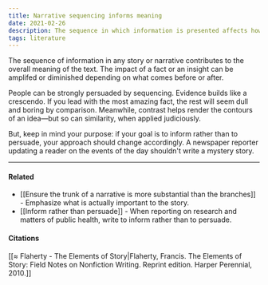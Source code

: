 ```yaml
---
title: Narrative sequencing informs meaning
date: 2021-02-26
description: The sequence in which information is presented affects how that text is interpreted. 
tags: literature
---
```


The sequence of information in any story or narrative contributes to the overall meaning of the text. The impact of a fact or an insight can be amplifed or diminished depending on what comes before or after.

People can be strongly persuaded by sequencing. Evidence builds like a crescendo. If you lead with the most amazing fact, the rest will seem dull and boring by comparison. Meanwhile, contrast helps render the contours of an idea—but so can similarity, when applied judiciously. 

But, keep in mind your purpose: if your goal is to inform rather than to persuade, your approach should change accordingly. A newspaper reporter updating a reader on the events of the day shouldn't write a mystery story.

---
#### Related
- [[Ensure the trunk of a narrative is more substantial than the branches]] - Emphasize what is actually important to the story. 
- [[Inform rather than persuade]] - When reporting on research and matters of public health, write to inform rather than to persuade. 

#### Citations
[[≈ Flaherty - The Elements of Story|Flaherty, Francis. The Elements of Story: Field Notes on Nonfiction Writing. Reprint edition. Harper Perennial, 2010.]]
